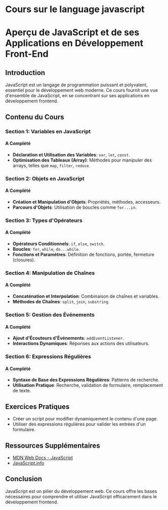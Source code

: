 # Cours sur le language javascript
# Aperçu de JavaScript et de ses Applications en Développement Front-End

## Introduction
JavaScript est un langage de programmation puissant et polyvalent, essentiel pour le développement web moderne. Ce cours fournit une vue d'ensemble de JavaScript, en se concentrant sur ses applications en développement frontend.

## Contenu du Cours

### Section 1: Variables en JavaScript
#### A Complété
- **Déclaration et Utilisation des Variables**: `var`, `let`, `const`.
- **Optimisation des Tableaux (Array)**: Méthodes pour manipuler des arrays, telles que `map`, `filter`, `reduce`.

### Section 2: Objets en JavaScript
#### A Complété
- **Création et Manipulation d'Objets**: Propriétés, méthodes, accesseurs.
- **Parcours d'Objets**: Utilisation de boucles comme `for...in`.

### Section 3: Types d'Opérateurs
#### A Complété
- **Opérateurs Conditionnels**: `if`, `else`, `switch`.
- **Boucles**: `for`, `while`, `do...while`.
- **Fonctions et Paramètres**: Définition de fonctions, portée, fermeture (closures).

### Section 4: Manipulation de Chaînes
#### A Complété
- **Concaténation et Interpolation**: Combinaison de chaînes et variables.
- **Méthodes de Chaînes**: `split`, `join`, `substring`.

### Section 5: Gestion des Événements
#### A Complété
- **Ajout d'Écouteurs d'Événements**: `addEventListener`.
- **Interactions Dynamiques**: Réponses aux actions des utilisateurs.

### Section 6: Expressions Régulières
#### A Complété
- **Syntaxe de Base des Expressions Régulières**: Patterns de recherche.
- **Utilisation Pratique**: Recherche, validation de formulaire, remplacement de texte.

## Exercices Pratiques
- Créer un script pour modifier dynamiquement le contenu d'une page.
- Utiliser des expressions régulières pour valider les entrées d'un formulaire.

## Ressources Supplémentaires
- [MDN Web Docs - JavaScript](https://developer.mozilla.org/en-US/docs/Web/JavaScript)
- [JavaScript.info](https://javascript.info/)

## Conclusion
JavaScript est un pilier du développement web. Ce cours offre les bases nécessaires pour comprendre et utiliser JavaScript efficacement dans le développement frontend.

